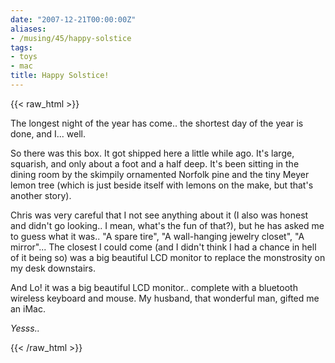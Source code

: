 ```yaml
---
date: "2007-12-21T00:00:00Z"
aliases:
- /musing/45/happy-solstice
tags:
- toys
- mac
title: Happy Solstice!
---
```

{{< raw_html >}}
<p>The longest night of the year has come.. the shortest day of the year is done, and I... well.</p>

<p>So there was this box. It got shipped here a little while ago. It's large, squarish, and only about a foot and a half deep. It's been sitting in the dining room by the skimpily ornamented Norfolk pine and the tiny Meyer lemon tree (which is just beside itself with lemons on the make, but that's another story).</p>

<p>Chris was very careful that I not see anything about it (I also was honest and didn't go looking.. I mean, what's the fun of that?), but he has asked me to guess what it was.. "A spare tire", "A wall-hanging jewelry closet", "A mirror"... The closest I could come (and I didn't think I had a chance in hell of it being so) was a big beautiful LCD monitor to replace the monstrosity on my desk downstairs.</p>

<p>And Lo! it was a big beautiful LCD monitor.. complete with a bluetooth wireless keyboard and mouse. My husband, that wonderful man, gifted me an iMac.</p>

<p><i>Yesss..</i></p>
{{< /raw_html >}}
